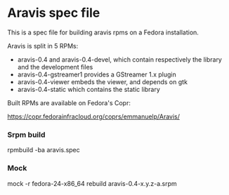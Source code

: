 # Aravis spec file

This is a spec file for building aravis rpms on a Fedora installation.

Aravis is split in 5 RPMs:

* aravis-0.4 and aravis-0.4-devel, which contain respectively the library and the development files
* aravis-0.4-gstreamer1 provides a GStreamer 1.x plugin
* aravis-0.4-viewer embeds the viewer, and depends on gtk
* aravis-0.4-static which contains the static library

Built RPMs are available on Fedora's Copr:

https://copr.fedorainfracloud.org/coprs/emmanuelp/Aravis/

### Srpm build

rpmbuild -ba aravis.spec

### Mock

mock -r fedora-24-x86_64 rebuild aravis-0.4-x.y.z-a.srpm
